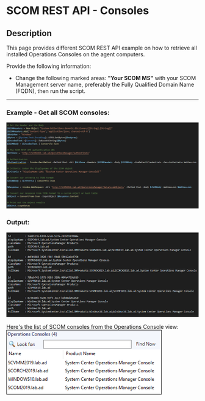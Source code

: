 # SCOM REST API - Consoles


## Description
This page provides different SCOM REST API example on how to retrieve all installed Operations Consoles on the agent computers.

Provide the following information:

- Change the following marked areas: **"Your SCOM MS"** with your SCOM Management server name, preferably the Fully Qualified Domain Name (FQDN), then run the script.

-----------------------------------------------------------------------------------------------------------------------------------------------------------------------------------

### Example - Get all SCOM consoles:
![alt text](https://github.com/LeonLaude/SCOM/blob/master/REST%20API/Consoles/Images/SCOM_Consoles.png)

### Output:
![alt text](https://github.com/LeonLaude/SCOM/blob/master/REST%20API/Consoles/Images/SCOM_Consoles_result.png)

Here's the list of SCOM consoles from the Operations Console view:
![alt text](https://github.com/LeonLaude/SCOM/blob/master/REST%20API/Consoles/Images/SCOM_Consoles_in_console.png)
